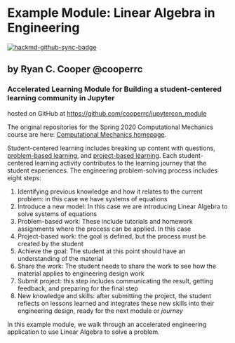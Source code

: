 # Example Module: Linear Algebra in Engineering

[![hackmd-github-sync-badge](https://hackmd.io/ZGQ3N-9vT3OTIndlYDbO0g/badge)](https://hackmd.io/ZGQ3N-9vT3OTIndlYDbO0g)

## by Ryan C. Cooper @cooperrc
### Accelerated Learning Module for Building a student-centered learning community in Jupyter
hosted on GitHub at https://github.com/cooperrc/jupytercon_module

The original repositories for the Spring 2020 Computational Mechanics
course are here: [Computational Mechanics
homepage](https://github.uconn.edu/rcc02007/Computational_Mechanics/). 

Student-centered learning includes breaking up content with questions,
[problem-based learning](), and [project-based learning](). Each
student-centered learning activity contributes to the learning journey
that the student experiences. The engineering problem-solving process
includes eight steps: 

1. Identifying previous knowledge and how it relates to the current
problem: in this case we have systems of equations
2. Introduce a new model: In this case we are introducing Linear Algebra
to solve systems of equations
3. Problem-based work: These include tutorials and homework assignments
where the process can be applied. In this case 
4. Project-based work: the goal is defined, but the process must be
created by the student
5. Achieve the goal: The student at this point should have an
understanding of the material
6. Share the work: The student needs to share the work to see how the
material applies to engineering design work
7. Submit project: this step includes communicating the result, getting
feedback, and preparing for the final step
8. New knowledge and skills: after submitting the project, the student
reflects on lessons learned and integrates these new skills into their
engineering design, ready for the next module or _journey_

In this
example module, we walk through an accelerated engineering application to use
Linear Algebra to solve a problem. 
